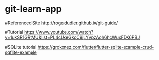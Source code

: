 # git-learn-app

#Referenced Site
http://rogerdudler.github.io/git-guide/

#Tutorial
https://www.youtube.com/watch?v=1ukSR1GRtMU&list=PL4cUxeGkcC9jLYyp2Aoh6hcWuxFDX6PBJ

#SQLite tutorial
https://grokonez.com/flutter/flutter-sqlite-example-crud-sqflite-example
